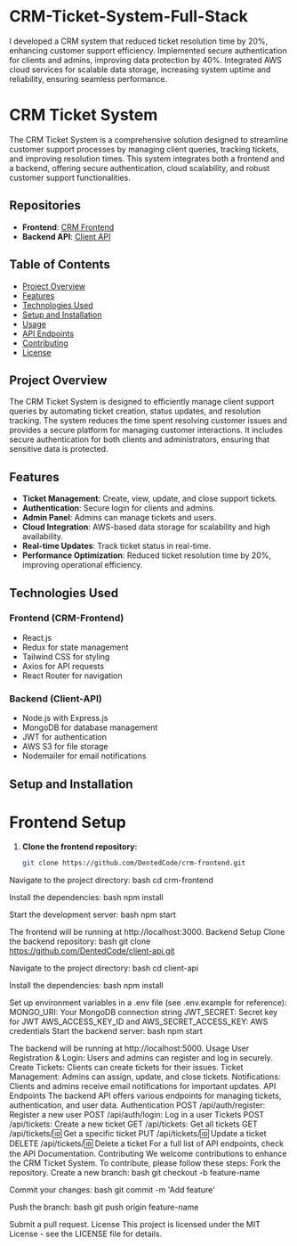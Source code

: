 # CRM-Ticket-System-Full-Stack
I developed a CRM system that reduced ticket resolution time by 20%, enhancing customer support efficiency. Implemented secure authentication for clients and admins, improving data protection by 40%. Integrated AWS cloud services for scalable data storage, increasing system uptime and reliability, ensuring seamless performance.


# CRM Ticket System

The CRM Ticket System is a comprehensive solution designed to streamline customer support processes by managing client queries, tracking tickets, and improving resolution times. This system integrates both a frontend and a backend, offering secure authentication, cloud scalability, and robust customer support functionalities.

## Repositories
- **Frontend**: [CRM Frontend]()
- **Backend API**: [Client API]()

## Table of Contents
- [Project Overview](#project-overview)
- [Features](#features)
- [Technologies Used](#technologies-used)
- [Setup and Installation](#setup-and-installation)
- [Usage](#usage)
- [API Endpoints](#api-endpoints)
- [Contributing](#contributing)
- [License](#license)

## Project Overview

The CRM Ticket System is designed to efficiently manage client support queries by automating ticket creation, status updates, and resolution tracking. The system reduces the time spent resolving customer issues and provides a secure platform for managing customer interactions. It includes secure authentication for both clients and administrators, ensuring that sensitive data is protected.

## Features
- **Ticket Management**: Create, view, update, and close support tickets.
- **Authentication**: Secure login for clients and admins.
- **Admin Panel**: Admins can manage tickets and users.
- **Cloud Integration**: AWS-based data storage for scalability and high availability.
- **Real-time Updates**: Track ticket status in real-time.
- **Performance Optimization**: Reduced ticket resolution time by 20%, improving operational efficiency.

## Technologies Used

### Frontend (CRM-Frontend)
- React.js
- Redux for state management
- Tailwind CSS for styling
- Axios for API requests
- React Router for navigation

### Backend (Client-API)
- Node.js with Express.js
- MongoDB for database management
- JWT for authentication
- AWS S3 for file storage
- Nodemailer for email notifications

## Setup and Installation

# Frontend Setup

1. **Clone the frontend repository:**
   ```bash
   git clone https://github.com/DentedCode/crm-frontend.git

Navigate to the project directory:
bash
cd crm-frontend

Install the dependencies:
bash
npm install

Start the development server:
bash
npm start

The frontend will be running at http://localhost:3000.
Backend Setup
Clone the backend repository:
bash
git clone https://github.com/DentedCode/client-api.git

Navigate to the project directory:
bash
cd client-api

Install the dependencies:
bash
npm install

Set up environment variables in a .env file (see .env.example for reference):
MONGO_URI: Your MongoDB connection string
JWT_SECRET: Secret key for JWT
AWS_ACCESS_KEY_ID and AWS_SECRET_ACCESS_KEY: AWS credentials
Start the backend server:
bash
npm start

The backend will be running at http://localhost:5000.
Usage
User Registration & Login: Users and admins can register and log in securely.
Create Tickets: Clients can create tickets for their issues.
Ticket Management: Admins can assign, update, and close tickets.
Notifications: Clients and admins receive email notifications for important updates.
API Endpoints
The backend API offers various endpoints for managing tickets, authentication, and user data.
Authentication
POST /api/auth/register: Register a new user
POST /api/auth/login: Log in a user
Tickets
POST /api/tickets: Create a new ticket
GET /api/tickets: Get all tickets
GET /api/tickets/:id: Get a specific ticket
PUT /api/tickets/:id: Update a ticket
DELETE /api/tickets/:id: Delete a ticket
For a full list of API endpoints, check the API Documentation.
Contributing
We welcome contributions to enhance the CRM Ticket System. To contribute, please follow these steps:
Fork the repository.
Create a new branch:
bash
git checkout -b feature-name

Commit your changes:
bash
git commit -m 'Add feature'

Push the branch:
bash
git push origin feature-name

Submit a pull request.
License
This project is licensed under the MIT License - see the LICENSE file for details.

